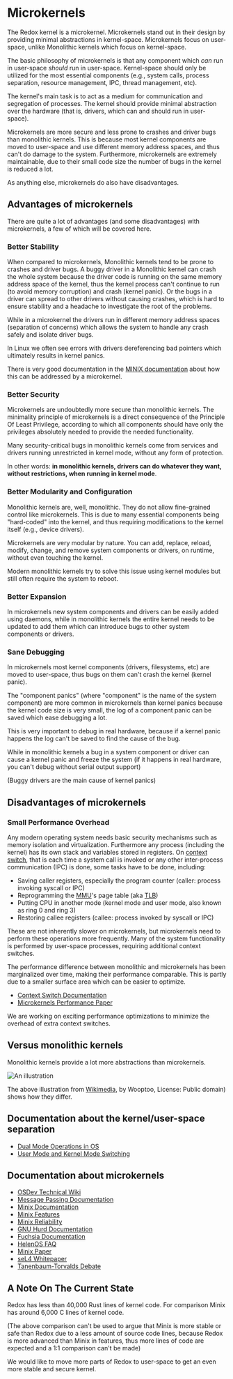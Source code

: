 # Microkernels

The Redox kernel is a microkernel. Microkernels stand out in their design by providing minimal abstractions in kernel-space. Microkernels focus on user-space, unlike Monolithic kernels which focus on kernel-space.

The basic philosophy of microkernels is that any component which *can* run in user-space *should* run in user-space. Kernel-space should only be utilized for the most essential components (e.g., system calls, process separation, resource management, IPC, thread management, etc).

The kernel's main task is to act as a medium for communication and segregation of processes. The kernel should provide minimal abstraction over the hardware (that is, drivers, which can and should run in user-space).

Microkernels are more secure and less prone to crashes and driver bugs than monolithic kernels. This is because most kernel components are moved to user-space and use different memory address spaces, and thus can't do damage to the system. Furthermore, microkernels are extremely maintainable, due to their small code size the number of bugs in the kernel is reduced a lot.

As anything else, microkernels do also have disadvantages.

## Advantages of microkernels

There are quite a lot of advantages (and some disadvantages) with microkernels, a few of which will be covered here.

### Better Stability

When compared to microkernels, Monolithic kernels tend to be prone to crashes and driver bugs. A buggy driver in a Monolithic kernel can crash the whole system because the driver code is running on the same memory address space of the kernel, thus the kernel process can't continue to run (to avoid memory corruption) and crash (kernel panic). Or the bugs in a driver can spread to other drivers without causing crashes, which is hard to ensure stability and a headache to investigate the root of the problems.

While in a microkernel the drivers run in different memory address spaces (separation of concerns) which allows the system to handle any crash safely and isolate driver bugs.

In Linux we often see errors with drivers dereferencing bad pointers which ultimately results in kernel panics.

There is very good documentation in the [MINIX documentation](http://wiki.minix3.org/doku.php?id=www:documentation:reliability) about how this can be addressed by a microkernel.

### Better Security

Microkernels are undoubtedly more secure than monolithic kernels. The minimality principle of microkernels is a direct consequence of the Principle Of Least Privilege, according to which all components should have only the privileges absolutely needed to provide the needed functionality.

Many security-critical bugs in monolithic kernels come from services and drivers running unrestricted in kernel mode, without any form of protection.

In other words: **in monolithic kernels, drivers can do whatever they want, without restrictions, when running in kernel mode**.

### Better Modularity and Configuration

Monolithic kernels are, well, monolithic. They do not allow fine-grained control like microkernels. This is due to many essential components being "hard-coded" into the kernel, and thus requiring modifications to the kernel itself (e.g., device drivers).

Microkernels are very modular by nature. You can add, replace, reload, modify, change, and remove system components or drivers, on runtime, without even touching the kernel.

Modern monolithic kernels try to solve this issue using kernel modules but still often require the system to reboot.

### Better Expansion

In microkernels new system components and drivers can be easily added using daemons, while in monolithic kernels the entire kernel needs to be updated to add them which can introduce bugs to other system components or drivers.

### Sane Debugging

In microkernels most kernel components (drivers, filesystems, etc) are moved to user-space, thus bugs on them can't crash the kernel (kernel panic).

The "component panics" (where "component" is the name of the system component) are more common in microkernels than kernel panics because the kernel code size is very small, the log of a component panic can be saved which ease debugging a lot.

This is very important to debug in real hardware, because if a kernel panic happens the log can't be saved to find the cause of the bug.

While in monolithic kernels a bug in a system component or driver can cause a kernel panic and freeze the system (if it happens in real hardware, you can't debug without serial output support)

(Buggy drivers are the main cause of kernel panics)

## Disadvantages of microkernels

### Small Performance Overhead

Any modern operating system needs basic security mechanisms such as memory isolation and virtualization. Furthermore any process (including the kernel) has its own stack and variables stored in registers. On [context switch](https://en.wikipedia.org/wiki/Context_switch), that is each time a system call is invoked or any other inter-process communication (IPC) is done, some tasks have to be done, including:

- Saving caller registers, especially the program counter (caller: process invoking syscall or IPC)
- Reprogramming the [MMU](https://en.wikipedia.org/wiki/Memory_management_unit)'s page table (aka [TLB](https://en.wikipedia.org/wiki/Translation_lookaside_buffer))
- Putting CPU in another mode (kernel mode and user mode, also known as ring 0 and ring 3)
- Restoring callee registers (callee: process invoked by syscall or IPC)

These are not inherently slower on microkernels, but microkernels need to perform these operations more frequently. Many of the system functionality is performed by user-space processes, requiring additional context switches.

The performance difference between monolithic and microkernels has been marginalized over time, making their performance comparable. This is partly due to a smaller surface area which can be easier to optimize.

- [Context Switch Documentation](https://wiki.osdev.org/Context_Switching)
- [Microkernels Performance Paper](https://os.inf.tu-dresden.de/pubs/sosp97/)

We are working on exciting performance optimizations to minimize the overhead of extra context switches.

## Versus monolithic kernels

Monolithic kernels provide a lot more abstractions than microkernels.

![An illustration](https://upload.wikimedia.org/wikipedia/commons/6/67/OS-structure.svg)

The above illustration from [Wikimedia](https://commons.wikimedia.org/wiki/File:OS-structure.svg), by Wooptoo, License: Public domain) shows how they differ.

## Documentation about the kernel/user-space separation

- [Dual Mode Operations in OS](https://www.geeksforgeeks.org/dual-mode-operations-os/)
- [User Mode and Kernel Mode Switching](https://www.geeksforgeeks.org/user-mode-and-kernel-mode-switching/)

## Documentation about microkernels

- [OSDev Technical Wiki](https://wiki.osdev.org/Microkernel)
- [Message Passing Documentation](https://wiki.osdev.org/Message_Passing)
- [Minix Documentation](https://wiki.minix3.org/doku.php?id=www:documentation:start)
- [Minix Features](https://wiki.minix3.org/doku.php?id=www:documentation:features)
- [Minix Reliability](https://wiki.minix3.org/doku.php?id=www:documentation:reliability)
- [GNU Hurd Documentation](https://www.gnu.org/software/hurd/hurd/documentation.html)
- [Fuchsia Documentation](https://fuchsia.dev/fuchsia-src/get-started/learn/intro)
- [HelenOS FAQ](http://www.helenos.org/wiki/FAQ)
- [Minix Paper](http://www.minix3.org/docs/jorrit-herder/osr-jul06.pdf)
- [seL4 Whitepaper](https://sel4.systems/About/seL4-whitepaper.pdf)
- [Tanenbaum-Torvalds Debate](https://en.wikipedia.org/wiki/Tanenbaum%E2%80%93Torvalds_debate)

## A Note On The Current State

Redox has less than 40,000 Rust lines of kernel code. For comparison Minix has around 6,000 C lines of kernel code.

(The above comparison can't be used to argue that Minix is more stable or safe than Redox due to a less amount of source code lines, because Redox is more advanced than Minix in features, thus more lines of code are expected and a 1:1 comparison can't be made)

We would like to move more parts of Redox to user-space to get an even more stable and secure kernel.
